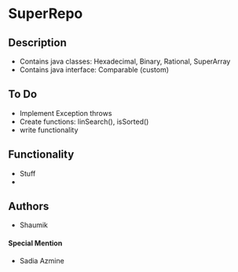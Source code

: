 # SuperRepo

## Description
 - Contains java classes: Hexadecimal, Binary, Rational, SuperArray
 - Contains java interface: Comparable (custom) 

## To Do 
 - Implement Exception throws
 - Create functions: linSearch(), isSorted()
 - write functionality

## Functionality
 - Stuff
 - 

## Authors
 - Shaumik
#### Special Mention
 - Sadia Azmine
